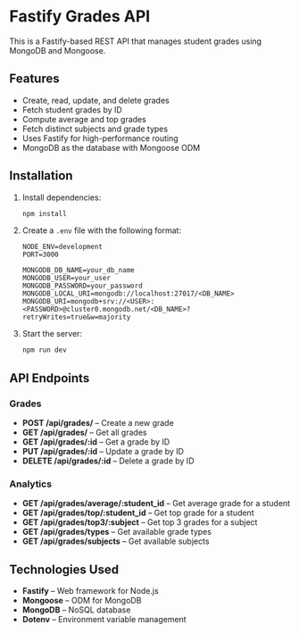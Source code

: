 # Fastify Grades API

This is a Fastify-based REST API that manages student grades using MongoDB and Mongoose.

## Features
- Create, read, update, and delete grades
- Fetch student grades by ID
- Compute average and top grades
- Fetch distinct subjects and grade types
- Uses Fastify for high-performance routing
- MongoDB as the database with Mongoose ODM

## Installation

1. Install dependencies:
   
   ```sh
   npm install
   ```
2. Create a `.env` file with the following format:
   
   ```env
   NODE_ENV=development
   PORT=3000

   MONGODB_DB_NAME=your_db_name
   MONGODB_USER=your_user
   MONGODB_PASSWORD=your_password
   MONGODB_LOCAL_URI=mongodb://localhost:27017/<DB_NAME>
   MONGODB_URI=mongodb+srv://<USER>:<PASSWORD>@cluster0.mongodb.net/<DB_NAME>?retryWrites=true&w=majority
   ```
3. Start the server:
   ```sh
   npm run dev
   ```

## API Endpoints

### Grades
- **POST /api/grades/** – Create a new grade
- **GET /api/grades/** – Get all grades
- **GET /api/grades/:id** – Get a grade by ID
- **PUT /api/grades/:id** – Update a grade by ID
- **DELETE /api/grades/:id** – Delete a grade by ID

### Analytics
- **GET /api/grades/average/:student_id** – Get average grade for a student
- **GET /api/grades/top/:student_id** – Get top grade for a student
- **GET /api/grades/top3/:subject** – Get top 3 grades for a subject
- **GET /api/grades/types** – Get available grade types
- **GET /api/grades/subjects** – Get available subjects

## Technologies Used
- **Fastify** – Web framework for Node.js
- **Mongoose** – ODM for MongoDB
- **MongoDB** – NoSQL database
- **Dotenv** – Environment variable management



